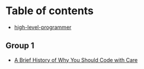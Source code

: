 # Table of contents

* [high-level-programmer](README.md)

## Group 1

* [A Brief History of Why You Should Code with Care](group-1/a-brief-history-of-why-you-should-code-with-care.md)
